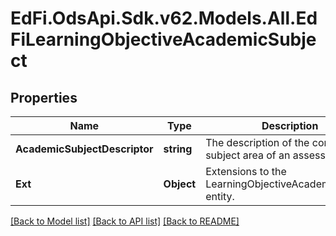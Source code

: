 # EdFi.OdsApi.Sdk.v62.Models.All.EdFiLearningObjectiveAcademicSubject

## Properties

Name | Type | Description | Notes
------------ | ------------- | ------------- | -------------
**AcademicSubjectDescriptor** | **string** | The description of the content or subject area of an assessment. | 
**Ext** | **Object** | Extensions to the LearningObjectiveAcademicSubject entity. | [optional] 

[[Back to Model list]](../../README.md#documentation-for-models) [[Back to API list]](../../README.md#documentation-for-api-endpoints) [[Back to README]](../../README.md)

